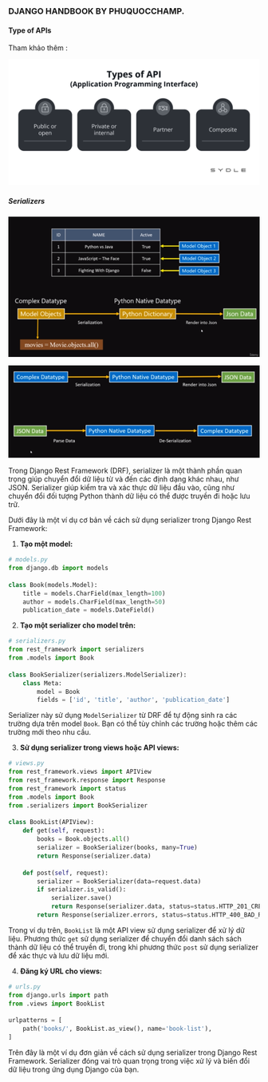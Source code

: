### DJANGO HANDBOOK BY PHUQUOCCHAMP.

#### Type of APIs

Tham khảo thêm :

![1700364348634](image/README/1700364348634.png)

##### Serializers

![1700447059587](image/README/1700447059587.png)

![1700447222262](image/README/1700447222262.png)


Trong Django Rest Framework (DRF), serializer là một thành phần quan trọng giúp chuyển đổi dữ liệu từ và đến các định dạng khác nhau, như JSON. Serializer giúp kiểm tra và xác thực dữ liệu đầu vào, cũng như chuyển đổi đối tượng Python thành dữ liệu có thể được truyền đi hoặc lưu trữ.

Dưới đây là một ví dụ cơ bản về cách sử dụng serializer trong Django Rest Framework:

1. **Tạo một model:**

```python
# models.py
from django.db import models

class Book(models.Model):
    title = models.CharField(max_length=100)
    author = models.CharField(max_length=50)
    publication_date = models.DateField()
```

2. **Tạo một serializer cho model trên:**

```python
# serializers.py
from rest_framework import serializers
from .models import Book

class BookSerializer(serializers.ModelSerializer):
    class Meta:
        model = Book
        fields = ['id', 'title', 'author', 'publication_date']
```

Serializer này sử dụng `ModelSerializer` từ DRF để tự động sinh ra các trường dựa trên model `Book`. Bạn có thể tùy chỉnh các trường hoặc thêm các trường mới theo nhu cầu.

3. **Sử dụng serializer trong views hoặc API views:**

```python
# views.py
from rest_framework.views import APIView
from rest_framework.response import Response
from rest_framework import status
from .models import Book
from .serializers import BookSerializer

class BookList(APIView):
    def get(self, request):
        books = Book.objects.all()
        serializer = BookSerializer(books, many=True)
        return Response(serializer.data)

    def post(self, request):
        serializer = BookSerializer(data=request.data)
        if serializer.is_valid():
            serializer.save()
            return Response(serializer.data, status=status.HTTP_201_CREATED)
        return Response(serializer.errors, status=status.HTTP_400_BAD_REQUEST)
```

Trong ví dụ trên, `BookList` là một API view sử dụng serializer để xử lý dữ liệu. Phương thức `get` sử dụng serializer để chuyển đổi danh sách sách thành dữ liệu có thể truyền đi, trong khi phương thức `post` sử dụng serializer để xác thực và lưu dữ liệu mới.

4. **Đăng ký URL cho views:**

```python
# urls.py
from django.urls import path
from .views import BookList

urlpatterns = [
    path('books/', BookList.as_view(), name='book-list'),
]
```

Trên đây là một ví dụ đơn giản về cách sử dụng serializer trong Django Rest Framework. Serializer đóng vai trò quan trọng trong việc xử lý và biến đổi dữ liệu trong ứng dụng Django của bạn.
